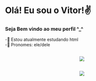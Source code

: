 # Olá! Eu sou o Vitor!✌ 

 ### Seja Bem vindo ao meu perfil  ^_^

-📝 Estou atualmente estudando html <br> 
-🎩 Pronomes: ele/dele

##

<div align="center">
  <a href="https://github.com/VitorNovaisV">
  <img height="180em" src="https://github-readme-stats.vercel.app/api?username=VitorNovaisV&show_icons=true&theme=dark&include_all_commits=true&count_private=true"/>
 
 ##
 
 <img height="180em" src="https://github-readme-stats.vercel.app/api/top-langs/?username=VitorNovaisV&layout=compact&langs_count=7&theme=dark"/>
  
</div>

##



<div align="center">

   ⠀⠀⠀⠀⠀
   <img align="center" alt="Vitor-Html5" vspace="10012312" height="50" width="50"  src="https://cdn.jsdelivr.net/gh/devicons/devicon/icons/html5/html5-original.svg">
   ⠀⠀⠀⠀⠀
   <img align="center" alt="Vitor-Css" height="50" width="50" src="https://cdn.jsdelivr.net/gh/devicons/devicon/icons/css3/css3-plain-wordmark.svg">
   ⠀⠀⠀⠀⠀⠀
   <img align="center" alt="Vitor-Js" height="50" width="50" src="https://raw.githubusercontent.com/devicons/devicon/master/icons/javascript/javascript-plain.svg">
   ⠀⠀⠀⠀⠀
   <img align="center" alt="Vitor-Bootstrap" height="50" width="50" src="https://cdn.jsdelivr.net/gh/devicons/devicon/icons/bootstrap/bootstrap-plain-wordmark.svg">
   ⠀⠀⠀⠀⠀
   <img align="center" alt="Vitor-Php" height="50" width="50" src="https://cdn.jsdelivr.net/gh/devicons/devicon/icons/php/php-original.svg">
   ⠀⠀⠀⠀⠀
   <img align="center" alt="Vitor-Mysql" height="50" width="50" src="https://cdn.jsdelivr.net/gh/devicons/devicon/icons/mysql/mysql-original-wordmark.svg">
   ⠀⠀⠀⠀⠀
   <img align="center" alt="Vitor-Python" height="50" width="50" src="https://cdn.jsdelivr.net/gh/devicons/devicon/icons/python/python-original.svg">
   ⠀⠀⠀⠀⠀
</div>

